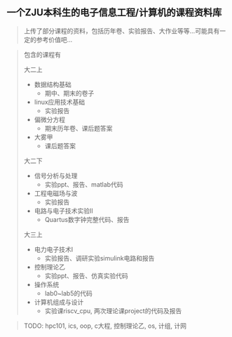 ## 一个ZJU本科生的电子信息工程/计算机的课程资料库
> 上传了部分课程的资料，包括历年卷、实验报告、大作业等等...可能具有一定的参考价值吧...

> 包含的课程有
> 
> 大二上
> + 数据结构基础
>   + 期中、期末的卷子
> + linux应用技术基础
>   + 实验报告
> + 偏微分方程
>   + 期末历年卷、课后题答案
> + 大雾甲
>   + 课后题答案
> 
> 大二下
> + 信号分析与处理
>   + 实验ppt、报告、matlab代码
> + 工程电磁场与波
>   + 实验报告
> + 电路与电子技术实验II
>   + Quartus数字钟完整代码、报告
> 
> 大三上
> + 电力电子技术I
>   + 实验报告、调研实验simulink电路和报告
> + 控制理论乙
>   + 实验ppt、报告、仿真实验代码
> + 操作系统
>   + lab0~lab5的代码
> + 计算机组成与设计
>   + 实验课riscv_cpu, 两次理论课project的代码及报告

> TODO:
> hpc101, ics, oop, c大程, 控制理论乙, os, 计组, 计网
